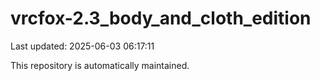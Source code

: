 # vrcfox-2.3_body_and_cloth_edition

Last updated: 2025-06-03 06:17:11

This repository is automatically maintained.
